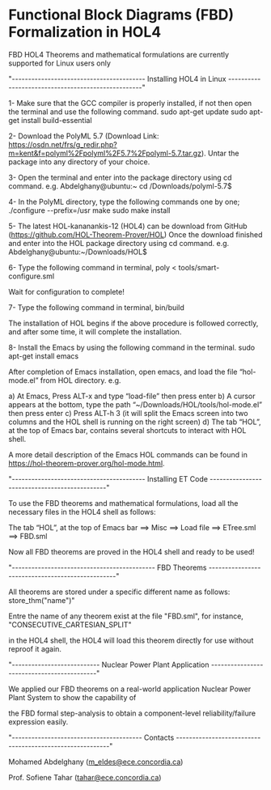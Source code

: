 # Functional Block Diagrams (FBD) Formalization in HOL4

FBD HOL4 Theorems and mathematical formulations are currently supported for Linux users only

"-----------------------------------------  Installing HOL4 in Linux ---------------------------------------------------"

1- Make sure that the GCC compiler is properly installed, if not then open the terminal and use the following command.
sudo apt-get update
sudo apt-get install build-essential

2- Download the PolyML 5.7 
(Download Link: https://osdn.net/frs/g_redir.php?m=kent&f=polyml%2Fpolyml%2F5.7%2Fpolyml-5.7.tar.gz). 
Untar the package into any directory of your choice.

3- Open the terminal and enter into the package directory using cd command. e.g.
Abdelghany@ubuntu:~ cd /Downloads/polyml-5.7$

4- In the PolyML directory, type the following commands one by one;
./configure --prefix=/usr
make
sudo make install

5- The latest HOL-kananankis-12 (HOL4) can be download from GitHub (https://github.com/HOL-Theorem-Prover/HOL)
Once the download finished and enter into the HOL package directory using cd command. e.g.
Abdelghany@ubuntu:~/Downloads/HOL$

6- Type the following command in terminal,
poly < tools/smart-configure.sml

Wait for configuration to complete!

7- Type the following command in terminal,
bin/build

The installation of HOL begins if the above procedure is followed correctly, and after some time, it will complete the installation.

8- Install the Emacs by using the following command in the terminal.
sudo apt-get install emacs

After completion of Emacs installation, open emacs, and load the file “hol-mode.el” from HOL directory. e.g.

a) At Emacs, Press ALT-x and type “load-file” then press enter
b) A cursor appears at the bottom, type the path “~/Downloads/HOL/tools/hol-mode.el” then press enter
c) Press ALT-h 3 (it will split the Emacs screen into two columns and the HOL shell is running on the right screen)
d) The tab “HOL”, at the top of Emacs bar, contains several shortcuts to interact with HOL shell.

A more detail description of the Emacs HOL commands can be found in https://hol-theorem-prover.org/hol-mode.html.


"-----------------------------------------  Installing ET Code ----------------------------------------------"

To use the FBD theorems and mathematical formulations, load all the necessary files
in the HOL4 shell as follows: 

The tab “HOL”, at the top of Emacs bar ==> Misc ==> Load file ==> ETree.sml  ==> FBD.sml 

Now all FBD theorems are proved in the HOL4 shell and ready to be used!

"--------------------------------------------  FBD Theorems  -------------------------------------------------"

All theorems are stored under a specific different name as follows: store_thm("name")"

Entre the name of any theorem exist at the file "FBD.sml", for instance, "CONSECUTIVE_CARTESIAN_SPLIT" 

in the HOL4 shell, the HOL4 will load this theorem directly for use without reproof it again.         

"--------------------------- Nuclear Power Plant Application  -------------------------------------------"

We applied our FBD theorems on a real-world application Nuclear Power Plant System to show the capability of 

the FBD formal step-analysis to obtain a component-level reliability/failure expression easily.  

"----------------------------------------   Contacts ---------------------------------------------------------"

Mohamed Abdelghany  (m_eldes@ece.concordia.ca)

Prof. Sofiene Tahar (tahar@ece.concordia.ca)

